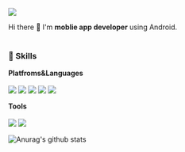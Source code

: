 [<img src="https://img.shields.io/badge/hy0417sage@gmail.com-EA4335?style=flat-square&logo=Gmail&logoColor=white"/></a>](hy0417sage@gmail.com)

Hi there 👋 I'm **moblie app developer** using Android.
</br>
</br>

<!--
**hy0417sage/hy0417sage** is a ✨ _special_ ✨ repository because its `README.md` (this file) appears on your GitHub profile.

Here are some ideas to get you started:

- 🔭 I’m currently working on ...
- 🌱 I’m currently learning ...
- 👯 I’m looking to collaborate on ...
- 🤔 I’m looking for help with ...
- 💬 Ask me about ...
- 📫 How to reach me: ...
- 😄 Pronouns: ...
- ⚡ Fun fact: ...
-->

### 💖 Skills

**Platfroms&Languages**</br></br>
<img src="https://img.shields.io/badge/Android-3DDC84?style=flat-square&logo=Android&logoColor=white"/></a>
<img src="https://img.shields.io/badge/Qt-41CD52?style=flat-square&logo=Qt&logoColor=white"/></a>
<img src="https://img.shields.io/badge/Kotlin-7F52FF?style=flat-square&logo=Kotlin&logoColor=white"/></a>
<img src="https://img.shields.io/badge/Java-FC4C02?style=flat-square&logo=Java&logoColor=white"/></a>
<img src="https://img.shields.io/badge/C++-00599C?style=flat-square&logo=C%2B%2B&logoColor=white"/></a>

<!-- <img src="https://img.shields.io/badge/Python-0080FF?style=flat-square&logo=Python&logoColor=white"/></a> -->

**Tools**</br></br>
<img src="https://img.shields.io/badge/Firebase-FFCA28?style=flat-square&logo=Firebase&logoColor=white"/></a>
<img src="https://img.shields.io/badge/Git-F05032?style=flat-square&logo=Git&logoColor=white"/></a></br> 

![Anurag's github stats](https://github-readme-stats.vercel.app/api?username=hy0417sage&show_icons=true&theme=graywhite)

